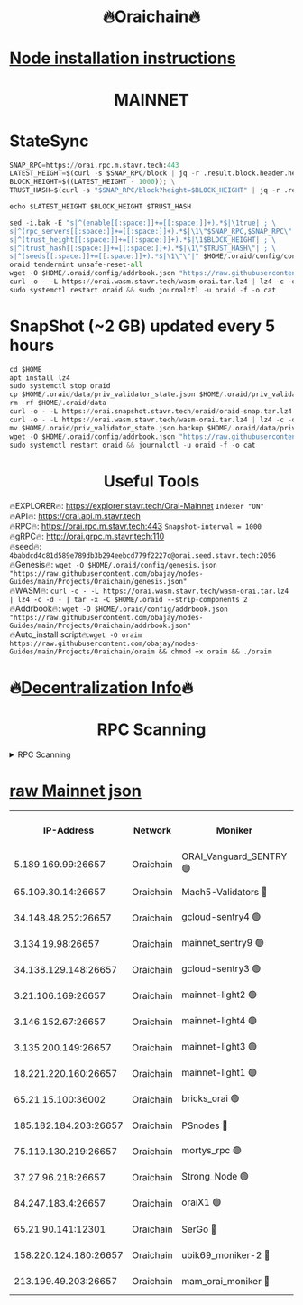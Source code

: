 <h1 align="center"> 🔥Oraichain🔥</h1>

[Node installation instructions](https://github.com/obajay/nodes-Guides/tree/main/Projects/Oraichain)
=
<h1 align="center"> MAINNET</h1>

# StateSync
```python
SNAP_RPC=https://orai.rpc.m.stavr.tech:443
LATEST_HEIGHT=$(curl -s $SNAP_RPC/block | jq -r .result.block.header.height); \
BLOCK_HEIGHT=$((LATEST_HEIGHT - 1000)); \
TRUST_HASH=$(curl -s "$SNAP_RPC/block?height=$BLOCK_HEIGHT" | jq -r .result.block_id.hash)

echo $LATEST_HEIGHT $BLOCK_HEIGHT $TRUST_HASH

sed -i.bak -E "s|^(enable[[:space:]]+=[[:space:]]+).*$|\1true| ; \
s|^(rpc_servers[[:space:]]+=[[:space:]]+).*$|\1\"$SNAP_RPC,$SNAP_RPC\"| ; \
s|^(trust_height[[:space:]]+=[[:space:]]+).*$|\1$BLOCK_HEIGHT| ; \
s|^(trust_hash[[:space:]]+=[[:space:]]+).*$|\1\"$TRUST_HASH\"| ; \
s|^(seeds[[:space:]]+=[[:space:]]+).*$|\1\"\"|" $HOME/.oraid/config/config.toml
oraid tendermint unsafe-reset-all
wget -O $HOME/.oraid/config/addrbook.json "https://raw.githubusercontent.com/obajay/nodes-Guides/main/Projects/Oraichain/addrbook.json"
curl -o - -L https://orai.wasm.stavr.tech/wasm-orai.tar.lz4 | lz4 -c -d - | tar -x -C $HOME/.oraid --strip-components 2
sudo systemctl restart oraid && sudo journalctl -u oraid -f -o cat
```
# SnapShot (~2 GB) updated every 5 hours
```python
cd $HOME
apt install lz4
sudo systemctl stop oraid
cp $HOME/.oraid/data/priv_validator_state.json $HOME/.oraid/priv_validator_state.json.backup
rm -rf $HOME/.oraid/data
curl -o - -L https://orai.snapshot.stavr.tech/oraid/oraid-snap.tar.lz4 | lz4 -c -d - | tar -x -C $HOME/.oraid --strip-components 2
curl -o - -L https://orai.wasm.stavr.tech/wasm-orai.tar.lz4 | lz4 -c -d - | tar -x -C $HOME/.oraid --strip-components 2
mv $HOME/.oraid/priv_validator_state.json.backup $HOME/.oraid/data/priv_validator_state.json
wget -O $HOME/.oraid/config/addrbook.json "https://raw.githubusercontent.com/obajay/nodes-Guides/main/Projects/Oraichain/addrbook.json"
sudo systemctl restart oraid && journalctl -u oraid -f -o cat
```

 <h1 align="center"> Useful Tools</h1>

🔥EXPLORER🔥:     https://explorer.stavr.tech/Orai-Mainnet        `Indexer "ON"` \
🔥API🔥:          https://orai.api.m.stavr.tech \
🔥RPC🔥:          https://orai.rpc.m.stavr.tech:443              `Snapshot-interval = 1000` \
🔥gRPC🔥:         http://orai.grpc.m.stavr.tech:110 \
🔥seed🔥:      `4babdcd4c81d589e789db3b294eebcd779f2227c@orai.seed.stavr.tech:2056` \
🔥Genesis🔥:   `wget -O $HOME/.oraid/config/genesis.json "https://raw.githubusercontent.com/obajay/nodes-Guides/main/Projects/Oraichain/genesis.json"` \
🔥WASM🔥:      `curl -o - -L https://orai.wasm.stavr.tech/wasm-orai.tar.lz4 | lz4 -c -d - | tar -x -C $HOME/.oraid --strip-components 2` \
🔥Addrbook🔥:  `wget -O $HOME/.oraid/config/addrbook.json "https://raw.githubusercontent.com/obajay/nodes-Guides/main/Projects/Oraichain/addrbook.json"` \
🔥Auto_install script🔥:`wget -O oraim https://raw.githubusercontent.com/obajay/nodes-Guides/main/Projects/Oraichain/oraim && chmod +x oraim && ./oraim`

🔥[Decentralization Info](https://github.com/obajay/StateSync-snapshots/tree/main/Projects/Oraichain/Decentralization)🔥
=
<h1 align="center"> RPC Scanning</h1>

<details>
<summary>RPC Scanning</summary>

<h2 align="center"> We scan nodes in real time every 4 hours. And we provide the final result of RPC endpoints.
We cannot influence the operation of these nodes in any way. </h2>


```python
If Voting Power is higher than 0 --> then the Node is a validator of the network and may be subject to attack and be a potential threat to the chain.
```
```python
We marked such validators with a red symbol
```

</details>

[raw Mainnet json](https://rpc-check.oraim.stavr.tech/oraim/rpc-oraim-result.json)
=


<table><tr><th>IP-Address</th><th>Network</th><th>Moniker</th><th>Latest Block Height</th><th>Earliest Block Height</th><th>Catching Up</th><th>Tx Index</th><th>Voting Power</th><th>Scan Time</th></tr><tr><td>5.189.169.99:26657</td><td>Oraichain</td><td>ORAI_Vanguard_SENTRY 🟢</td><td>16279432</td><td>0</td><td>False</td><td>on</td><td>0</td><td>2024-03-15T19:30:59.688822307UTC</td></tr><tr><td>65.109.30.14:26657</td><td>Oraichain</td><td>Mach5-Validators 🔴</td><td>16279471</td><td>0</td><td>False</td><td>off</td><td>212</td><td>2024-03-15T19:32:00.076816841UTC</td></tr><tr><td>34.148.48.252:26657</td><td>Oraichain</td><td>gcloud-sentry4 🟢</td><td>16279434</td><td>1</td><td>False</td><td>on</td><td>0</td><td>2024-03-15T19:31:04.718262874UTC</td></tr><tr><td>3.134.19.98:26657</td><td>Oraichain</td><td>mainnet_sentry9 🟢</td><td>16279453</td><td>1</td><td>False</td><td>on</td><td>0</td><td>2024-03-15T19:31:31.107639683UTC</td></tr><tr><td>34.138.129.148:26657</td><td>Oraichain</td><td>gcloud-sentry3 🟢</td><td>16279462</td><td>1</td><td>False</td><td>on</td><td>0</td><td>2024-03-15T19:31:48.039497751UTC</td></tr><tr><td>3.21.106.169:26657</td><td>Oraichain</td><td>mainnet-light2 🟢</td><td>16279447</td><td>15275144</td><td>False</td><td>on</td><td>0</td><td>2024-03-15T19:31:23.986858530UTC</td></tr><tr><td>3.146.152.67:26657</td><td>Oraichain</td><td>mainnet-light4 🟢</td><td>16279455</td><td>15275144</td><td>False</td><td>on</td><td>0</td><td>2024-03-15T19:31:33.845545874UTC</td></tr><tr><td>3.135.200.149:26657</td><td>Oraichain</td><td>mainnet-light3 🟢</td><td>16279458</td><td>15275144</td><td>False</td><td>on</td><td>0</td><td>2024-03-15T19:31:38.576753373UTC</td></tr><tr><td>18.221.220.160:26657</td><td>Oraichain</td><td>mainnet-light1 🟢</td><td>16279458</td><td>15643601</td><td>False</td><td>on</td><td>0</td><td>2024-03-15T19:31:43.311656411UTC</td></tr><tr><td>65.21.15.100:36002</td><td>Oraichain</td><td>bricks_orai 🟢</td><td>16279471</td><td>15848470</td><td>False</td><td>on</td><td>0</td><td>2024-03-15T19:32:02.613985268UTC</td></tr><tr><td>185.182.184.203:26657</td><td>Oraichain</td><td>PSnodes 🔴</td><td>16279432</td><td>15946937</td><td>False</td><td>off</td><td>27</td><td>2024-03-15T19:31:02.060984057UTC</td></tr><tr><td>75.119.130.219:26657</td><td>Oraichain</td><td>mortys_rpc 🟢</td><td>16279467</td><td>15960001</td><td>False</td><td>on</td><td>0</td><td>2024-03-15T19:31:55.447170175UTC</td></tr><tr><td>37.27.96.218:26657</td><td>Oraichain</td><td>Strong_Node 🟢</td><td>16279473</td><td>16086201</td><td>False</td><td>on</td><td>0</td><td>2024-03-15T19:32:07.069034525UTC</td></tr><tr><td>84.247.183.4:26657</td><td>Oraichain</td><td>oraiX1 🟢</td><td>16279473</td><td>16177601</td><td>False</td><td>on</td><td>0</td><td>2024-03-15T19:32:07.377063896UTC</td></tr><tr><td>65.21.90.141:12301</td><td>Oraichain</td><td>SerGo 🔴</td><td>16279464</td><td>16179464</td><td>False</td><td>off</td><td>1</td><td>2024-03-15T19:31:50.449222162UTC</td></tr><tr><td>158.220.124.180:26657</td><td>Oraichain</td><td>ubik69_moniker-2 🔴</td><td>16279438</td><td>16229001</td><td>False</td><td>on</td><td>1815</td><td>2024-03-15T19:31:09.117427545UTC</td></tr><tr><td>213.199.49.203:26657</td><td>Oraichain</td><td>mam_orai_moniker 🔴</td><td>16279447</td><td>16268001</td><td>False</td><td>on</td><td>5</td><td>2024-03-15T19:31:24.293938901UTC</td></tr></table>

